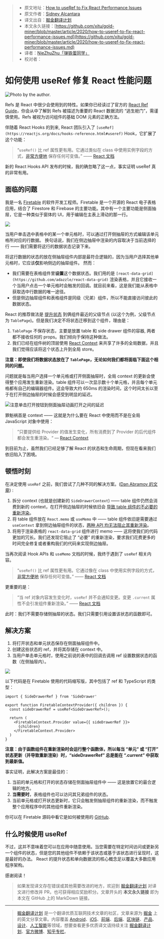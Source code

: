 > - 原文地址：[How to useRef to Fix React Performance Issues](https://medium.com/better-programming/how-to-useref-to-fix-react-performance-issues-4d92a8120c09)
> - 原文作者：[Sidney Alcantara](https://medium.com/@notsidney)
> - 译文出自：[掘金翻译计划](https://github.com/xitu/gold-miner)
> - 本文永久链接：[https://github.com/xitu/gold-miner/blob/master/article/2020/how-to-useref-to-fix-react-performance-issues.md](https://github.com/xitu/gold-miner/blob/master/article/2020/how-to-useref-to-fix-react-performance-issues.md)
> - 译者：[NieZhuZhu「弹铁蛋同学」](https://github.com/NieZhuZhu)
> - 校对者：

# 如何使用 useRef 修复 React 性能问题

![Photo by the author.](https://cdn-images-1.medium.com/max/3208/1*ychn1nsfNdNxt4fRIz2qkw@2x.png)

Refs 是 React 中很少会使用到的特性。如果你已经读过了官方的 [React Ref Guide](https://reactjs.org/docs/refs-and-the-dom.html)，你会从中了解到 Refs 被描述为重要的 React 数据流的 “逃生舱门”，需谨慎使用。Refs 被视为访问组件的基础 DOM 元素的正确方法。

伴随着 React Hooks 的到来, React 团队引入了 `[useRef](https://reactjs.org/docs/hooks-reference.html#useref)` Hook，它扩展了这个功能：

> “`useRef()` 比 ref 属性更有用。它通过类似在 class 中使用实例字段的方式，[非常方便地](https://reactjs.org/docs/hooks-faq.html#is-there-something-like-instance-variables) 保存任何可变值。” —— [React 文档](https://reactjs.org/docs/hooks-reference.html)

新的 React Hooks API 发布的时候，我的确忽略了这一点，事实证明 useRef 真的非常有用。

## 面临的问题

我是一名 [Firetable](https://firetable.io/?utm_source=Medium&utm_medium=blog&utm_campaign=How%20to%20useRef%20to%20Fix%20React%20Performance%20Issues&utm_content=MediumArticle) 的软件开发工程师。Firetable 是一个开源的 React 电子表格应用，结合了 Firestore 和 Firebase 的主要功能。其中有一个主要功能是侧面抽屉，它是一种类似于窗体的 UI，用于编辑在主表上滑动的那一行。

![](https://cdn-images-1.medium.com/max/2560/1*1h6w52_v9rflIGJ9WlDPGw.gif)

当用户单击选中表格中的某一个单元格时，可以通过打开侧抽屉的方式编辑该单元格所对应的行数据。 换句话说，我们在侧边抽屉中渲染的内容取决于当前选择的行 —— 我们需要将这行的数据状态记录下来。

将这行数据的状态的放在侧抽屉组件内部是最符合逻辑的，因为当用户选择其他单元格时，它应该**仅**影响侧边的抽屉组件。 然而：

- 我们需要在表格组件里**设置**这个数据状态。我们用的是 `[react-data-grid](https://github.com/adazzle/react-data-grid)` 渲染表格，并且它接收一个当用户点击一个单元格时会触发的回调。就目前来看，这是我们能从表格中获取选中行数据的唯一途径。
- 但是侧边抽屉组件和表格组件是同级（兄弟）组件，所以不能直接访问彼此的数据状态。

React 的推荐做法是 [提升状态](https://reactjs.org/docs/lifting-state-up.html) 到俩组件最近的父级节点 (以这个为例，父级节点为 `TablePage`)。但是我们决定不将状态迁移到这个组件，理由是：

1. `TablePage` 不保存状态，主要是放置 table 和 side drawer 组件的容器, 两者都不接收任何的 props。我们倾向于保持这种做法。
2. 我们已经在组件树的顶层使用 [React Context](https://reactjs.org/docs/context.html) 来共享了许多的全局数据，并且我们觉得应该将这个状态上升到全局 store。

**注意：即使我们将数据状态放在了 `TablePage`，无论如何我们都将面临下面这个相同的问题。**

问题就是每当用户选择一个单元格或打开侧面抽屉时，全局 context 的更新会使得整个应用发生重新渲染。table 组件可以一次显示数十个单元格，并且每个单元格都有自己的编辑器组件。这会导致大约 650ms 的渲染时间，这个时间太长以至于在打开侧边抽屉的时候会感受到明显的延迟。

![注意单击打开按钮到侧面抽屉动画打开之间的延迟](https://cdn-images-1.medium.com/max/2560/1*DPrtPDYRTq3IBR9_Hsh6dQ.gif)

罪魁祸首是 context —— 这就是为什么要在 React 中使用而不是在全局 JavaScript 对象中使用：

> ”只要提供给 Provider 的值发生变化，所有消费到了 Provider 的后代组件都会发生重渲染。“ — [React Context](https://reactjs.org/docs/context.html)

到目前为止，虽然我们已经足够了解 React 的状态和生命周期，但现在看来我们依旧陷入了困境。

## 顿悟时刻

在决定使用 `useRef` 之前，我们尝试了几种不同的解决方案。([Dan Abramov 的文章](https://github.com/facebook/react/issues/15156#issuecomment-474590693)) :

1. 拆分 context (也就是创建新的 `SideDrawerContext`) —— table 组件仍然会消费到新的 context，在打开侧边抽屉的时候依旧会 [导致 table 组件的不必要的重新渲染](https://reactjs.org/docs/hooks-reference.html#usecontext)。
2. 将 table 组件放在 `React.memo` 或 `useMemo` 中 —— table 组件依旧是需要通过 `useContext` 拿到侧边抽屉组件的状态，[两种 API 均无法阻止其重新渲染](https://reactjs.org/docs/react-api.html#reactmemo)。
3. 将用于渲染表格的 `react-data-grid` 组件进行 memo —— 这将使我们的代码更加的冗长。我们还发现它阻止了 “必要” 的重新渲染，要求我们花费更多的时间完全修复或者重构我们的代码来实现侧边抽屉。

当再次阅读 Hook APIs 和 `useMemo` 文档的时候，我终于遇到了 `useRef` 相关内容。

> “`useRef()` 比 ref 属性更有用。它通过像在 class 中使用实例字段的方式，[非常方便地](https://reactjs.org/docs/hooks-faq.html#is-there-something-like-instance-variables) 保存任何可变值。” —— [React 文档](https://reactjs.org/docs/hooks-reference.html)

更重要的是：

> “当 ref 对象内容发生变化时，`useRef` 并不会通知变更。变更 `.current` 属性不会引发组件重新渲染。” —— [React 文档](https://reactjs.org/docs/hooks-reference.html)

此时：我们不需要存储侧抽屉的状态。我们只需要引用设置该状态的函数即可。

## 解决方案

1. 将打开状态和单元状态保存在侧面抽屉组件中。
2. 创建这些状态的 ref，并将其存储在 context 中。
3. 当用户单击单元格时，使用之前说的表中的回调去调用 ref 设置数据状态的函数（在侧抽屉内）。

![](https://cdn-images-1.medium.com/max/2944/1*ywF1zWB-Z9RextkazZKKpw@2x.png)

以下代码是在 Firetable 使用的代码缩写版，其中包括了 ref 和 TypeScript 的类型：

```TSX
import { SideDrawerRef } from 'SideDrawer'

export function FiretableContextProvider({ children }) {
  const sideDrawerRef = useRef<SideDrawerRef>();

  return (
    <FiretableContext.Provider value={{ sideDrawerRef }}>
      {children}
    </FiretableContext.Provider>
  )
}
```

**注意：由于函数组件在重新渲染时会运行整个函数体，所以每当 “单元” 或 “打开” 状态更新（并导致重新渲染）时，“sideDrawerRef” 总是能在 “.current” 中获取到最新值。**

事实证明，此解决方案是最佳的：

1. 当前的单元格和打开的状态存储在侧面抽屉组件中 —— 这是放置它的最合逻辑的地方。
2. **当需要时**，表格组件也可以访问其兄弟组件的状态。
3. 当前单元格或打开状态更新时，它只会触发侧抽屉组件的重新渲染，而不触发整个应用程序中的其他组件重新渲染。

你可以在 Firetable 源码中看它是如何被使用的 [GitHub](https://github.com/AntlerVC/firetable/blob/master/www/src/components/SideDrawer/index.tsx#L37).

## 什么时候使用 useRef

不过，这并不意味着您可以在应用中随意使用。当您需要在特定时间访问或更新另一个组件的状态，但是您的其他组件不依赖于该状态或基于该状态进行呈现时，这是最好的办法。 React 的提升状态和单向数据流的核心概念足以覆盖大多数应用程序架构。

感谢阅读！

> 如果发现译文存在错误或其他需要改进的地方，欢迎到 [掘金翻译计划](https://github.com/xitu/gold-miner) 对译文进行修改并 PR，也可获得相应奖励积分。文章开头的 **本文永久链接** 即为本文在 GitHub 上的 MarkDown 链接。

---

> [掘金翻译计划](https://github.com/xitu/gold-miner) 是一个翻译优质互联网技术文章的社区，文章来源为 [掘金](https://juejin.im) 上的英文分享文章。内容覆盖 [Android](https://github.com/xitu/gold-miner#android)、[iOS](https://github.com/xitu/gold-miner#ios)、[前端](https://github.com/xitu/gold-miner#前端)、[后端](https://github.com/xitu/gold-miner#后端)、[区块链](https://github.com/xitu/gold-miner#区块链)、[产品](https://github.com/xitu/gold-miner#产品)、[设计](https://github.com/xitu/gold-miner#设计)、[人工智能](https://github.com/xitu/gold-miner#人工智能)等领域，想要查看更多优质译文请持续关注 [掘金翻译计划](https://github.com/xitu/gold-miner)、[官方微博](http://weibo.com/juejinfanyi)、[知乎专栏](https://zhuanlan.zhihu.com/juejinfanyi)。
